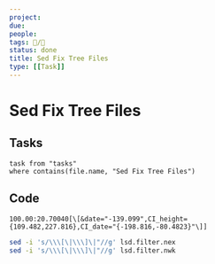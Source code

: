 ```yaml
---
project:
due:
people:
tags: 📝/🌱 
status: done
title: Sed Fix Tree Files
type: [[Task]]
---
```


# Sed Fix Tree Files

## Tasks

```dataview
task from "tasks"
where contains(file.name, "Sed Fix Tree Files")
```

## Code

```text
100.00:20.70040[\[&date="-139.099",CI_height={109.482,227.816},CI_date="{-198.816,-80.4823}"\]]
```

```bash
sed -i 's/\\\[\|\\\]\|"//g' lsd.filter.nex
sed -i 's/\\\[\|\\\]\|"//g' lsd.filter.nwk
```